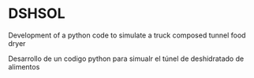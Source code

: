 # DSHSOL
Development of a python code to simulate a truck composed tunnel food dryer


Desarrollo de un codigo python para simualr el túnel de deshidratado de alimentos
